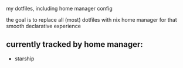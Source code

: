 my dotfiles, including home manager config

the goal is to replace all (most) dotfiles with nix home manager for that smooth declarative experience

## currently tracked by home manager:
* starship
